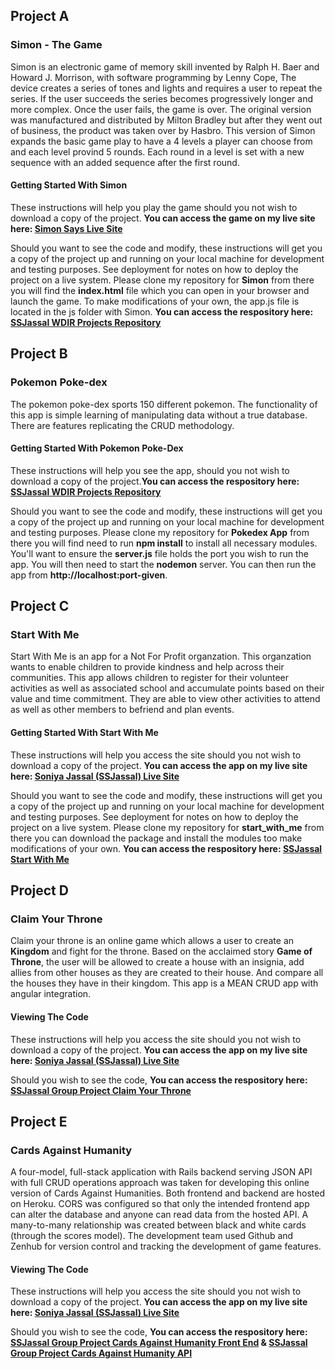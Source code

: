 ## Project A
### Simon - The Game

Simon is an electronic game of memory skill invented by Ralph H. Baer and Howard J. Morrison, with software programming by Lenny Cope, The device creates a series of tones and lights and requires a user to repeat the series. If the user succeeds the series becomes progressively longer and more complex. Once the user fails, the game is over. The original version was manufactured and distributed by Milton Bradley but after they went out of business, the product was taken over by Hasbro. This version of Simon expands the basic game play to have a 4 levels a player can choose from and each level provind 5 rounds.  Each round in a level is set with a new sequence with an added sequence after the first round.

#### Getting Started With Simon

These instructions will help you play the game should you not wish to download a copy of the project. **You can access the game on my live site here: [Simon Says Live Site](https://ssjassal.github.io/simon_says/Simon/index.html)**


Should you want to see the code and modify, these instructions will get you a copy of the project up and running on your local machine for development and testing purposes. See deployment for notes on how to deploy the project on a live system. Please clone my repository for **Simon** from there you will find the **index.html** file which you can open in your browser and launch the game.  To make modifications of your own, the app.js file is located in the js folder with Simon. **You can access the respository here: [SSJassal WDIR Projects Repository](https://github.com/ssjassal/simon_says)**

## Project B
### Pokemon Poke-dex

The pokemon poke-dex sports 150 different pokemon.  The functionality of this app is simple learning of manipulating data without a true database.  There are features replicating the CRUD methodology.  

#### Getting Started With Pokemon Poke-Dex
These instructions will help you see the app, should you not wish to download a copy of the project.**You can access the respository here: [SSJassal WDIR Projects Repository](https://github.com/ssjassal/wdi-remote-hopper/tree/master/unit_2/w05d04/homework/)**

Should you want to see the code and modify, these instructions will get you a copy of the project up and running on your local machine for development and testing purposes. Please clone my repository for **Pokedex App** from there you will find need to run **npm install** to install all necessary modules. You'll want to ensure the **server.js** file holds the port you wish to run the app. You will then need to start the **nodemon** server.  You can then run the app from **http://localhost:port-given**. 

## Project C
### Start With Me
Start With Me is an app for a Not For Profit organzation.  This organzation wants to enable children to provide kindness and help across their communities.  This app allows children to register for their volunteer activities as well as associated school and accumulate points based on their value and time commitment.  They are able to view other activities to attend as well as other members to befriend and plan events.

#### Getting Started With Start With Me

These instructions will help you access the site should you not wish to download a copy of the project. **You can access the app on my live site here: [Soniya Jassal (SSJassal) Live Site](https://mysterious-cove-64478.herokuapp.com/)**

Should you want to see the code and modify, these instructions will get you a copy of the project up and running on your local machine for development and testing purposes. See deployment for notes on how to deploy the project on a live system. Please clone my repository for **start_with_me** from there you can download the package and install the modules too make modifications of your own. **You can access the respository here: [SSJassal Start With Me](https://github.com/ssjassal/start_with_me)**

## Project D
### Claim Your Throne
Claim your throne is an online game which allows a user to create an **Kingdom** and fight for the throne.  Based on the acclaimed story **Game of Throne**, the user will be allowed to create a house with an insignia, add allies from other houses as they are created to their house.  And compare all the houses they have in their kingdom.  This app is a MEAN CRUD app with angular integration.

#### Viewing The Code

These instructions will help you access the site should you not wish to download a copy of the project. **You can access the app on my live site here: [Soniya Jassal (SSJassal) Live Site](https://whispering-retreat-91949.herokuapp.com/)**

Should you wish to see the code, **You can access the respository here: [SSJassal Group Project Claim Your Throne](https://github.com/adamsmith2012/project_three)**

## Project E
### Cards Against Humanity
A four-model, full-stack application with Rails backend serving JSON API with full CRUD operations approach was taken for developing this online version of Cards Against Humanities. Both frontend and backend are hosted on Heroku. CORS was configured so that only the intended frontend app can alter the database and anyone can read data from the hosted API. A many-to-many relationship was created between black and white cards (through the scores model). The development team used Github and Zenhub for version control and tracking the development of game features.

#### Viewing The Code

These instructions will help you access the site should you not wish to download a copy of the project. **You can access the app on my live site here: [Soniya Jassal (SSJassal) Live Site](https://humanity-app-frontend.herokuapp.com/)**

Should you wish to see the code, **You can access the respository here: [SSJassal Group Project Cards Against Humanity Front End](https://github.com/annguye2/humanity_app_frontend) & [SSJassal Group Project Cards Against Humanity API](https://github.com/annguye2/humanity_app_api)**


